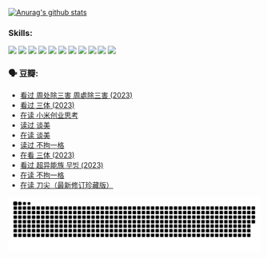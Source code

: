 
[![Anurag's github stats](https://github-readme-stats.vercel.app/api?username=w940853815)](https://github.com/anuraghazra/github-readme-stats)

### Skills:

<code><img height="32" src="https://cdn.jsdelivr.net/npm/simple-icons@v5/icons/python.svg"></code>
<code><img height="32" src="https://cdn.jsdelivr.net/npm/simple-icons@v5/icons/javascript.svg"></code>
<code><img height="32" src="https://cdn.jsdelivr.net/npm/simple-icons@v5/icons/django.svg"></code>
<code><img height="32" src="https://cdn.jsdelivr.net/npm/simple-icons@v5/icons/flask.svg"></code>
<code><img height="32" src="https://cdn.jsdelivr.net/npm/simple-icons@v5/icons/vuetify.svg"></code>
<code><img height="32" src="https://cdn.jsdelivr.net/npm/simple-icons@v5/icons/git.svg"></code>
<code><img height="32" src="https://cdn.jsdelivr.net/npm/simple-icons@v5/icons/docker.svg"></code>
<code><img height="32" src="https://cdn.jsdelivr.net/npm/simple-icons@v5/icons/postgresql.svg"></code>
<code><img height="32" src="https://cdn.jsdelivr.net/npm/simple-icons@v5/icons/elasticsearch.svg"></code>
<code><img height="32" src="https://cdn.jsdelivr.net/npm/simple-icons@v5/icons/macos.svg"></code>
<code><img height="32" src="https://cdn.jsdelivr.net/npm/simple-icons@v5/icons/linux.svg"></code>

### 🗣 豆瓣:

<!-- DOUBAN-ACTIVITIES:START -->
- [看过 周处除三害 周處除三害‎ (2023)](https://www.douban.com/people/136069238/status/4575646701/?_i=13161813)
- [看过 三体‎ (2023)](https://www.douban.com/people/136069238/status/4574263039/?_i=13161813)
- [在读 小米创业思考](https://www.douban.com/people/136069238/status/4572047905/?_i=13161813)
- [读过 谈美](https://www.douban.com/people/136069238/status/4572047629/?_i=13161813)
- [在读 谈美](https://www.douban.com/people/136069238/status/4560861771/?_i=13161813)
- [读过 不拘一格](https://www.douban.com/people/136069238/status/4560861445/?_i=13161813)
- [在看 三体‎ (2023)](https://www.douban.com/people/136069238/status/4558185093/?_i=13161813)
- [看过 超异能族 무빙‎ (2023)](https://www.douban.com/people/136069238/status/4556824186/?_i=13161813)
- [在读 不拘一格](https://www.douban.com/people/136069238/status/4541712161/?_i=13161813)
- [在读 刀尖（最新修订珍藏版）](https://www.douban.com/people/136069238/status/4541711339/?_i=13161813)
<!-- DOUBAN-ACTIVITIES:END -->


![Snake animation](https://raw.githubusercontent.com/w940853815/w940853815/output/github-contribution-grid-snake.svg)

<!--
**w940853815/w940853815** is a ✨ _special_ ✨ repository because its `README.md` (this file) appears on your GitHub profile.

Here are some ideas to get you started:

- 🔭 I’m currently working on ...
- 🌱 I’m currently learning ...
- 👯 I’m looking to collaborate on ...
- 🤔 I’m looking for help with ...
- 💬 Ask me about ...
- 📫 How to reach me: ...
- 😄 Pronouns: ...
- ⚡ Fun fact: ...
-->
